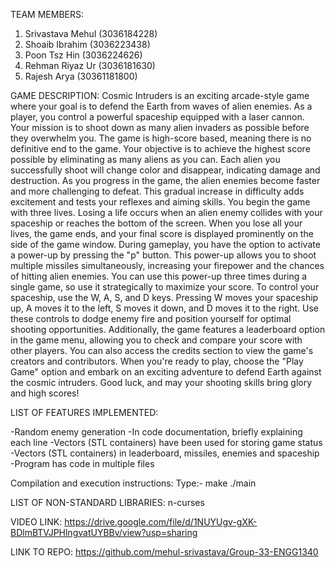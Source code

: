TEAM MEMBERS:  
1.	Srivastava Mehul (3036184228)
2.	Shoaib Ibrahim (3036223438)
3.	Poon Tsz Hin (3036224626)
4.	Rehman Riyaz Ur (3036181630)
5.	Rajesh Arya (30361181800)


GAME DESCRIPTION:
Cosmic Intruders is an exciting arcade-style game where your goal is to defend the Earth from waves of alien enemies. As a player, you control a powerful spaceship equipped with a laser cannon. Your mission is to shoot down as many alien invaders as possible before they overwhelm you.
The game is high-score based, meaning there is no definitive end to the game. Your objective is to achieve the highest score possible by eliminating as many aliens as you can. Each alien you successfully shoot will change color and disappear, indicating damage and destruction.
As you progress in the game, the alien enemies become faster and more challenging to defeat. This gradual increase in difficulty adds excitement and tests your reflexes and aiming skills.
You begin the game with three lives. Losing a life occurs when an alien enemy collides with your spaceship or reaches the bottom of the screen. When you lose all your lives, the game ends, and your final score is displayed prominently on the side of the game window.
During gameplay, you have the option to activate a power-up by pressing the "p" button. This power-up allows you to shoot multiple missiles simultaneously, increasing your firepower and the chances of hitting alien enemies. You can use this power-up three times during a single game, so use it strategically to maximize your score.
To control your spaceship, use the W, A, S, and D keys. Pressing W moves your spaceship up, A moves it to the left, S moves it down, and D moves it to the right. Use these controls to dodge enemy fire and position yourself for optimal shooting opportunities.
Additionally, the game features a leaderboard option in the game menu, allowing you to check and compare your score with other players. You can also access the credits section to view the game's creators and contributors.
When you're ready to play, choose the "Play Game" option and embark on an exciting adventure to defend Earth against the cosmic intruders. Good luck, and may your shooting skills bring glory and high scores!



LIST OF FEATURES IMPLEMENTED:

-Random enemy generation
-In code documentation, briefly explaining each line
-Vectors (STL containers) have been used for storing game status
-Vectors (STL containers) in leaderboard, missiles, enemies and spaceship
-Program has code in multiple files


Compilation and execution instructions:
Type:-
make
./main


LIST OF NON-STANDARD LIBRARIES:
n-curses

VIDEO LINK: https://drive.google.com/file/d/1NUYUgv-gXK-BDlmBTVJPHlngvatUYBBv/view?usp=sharing

LINK TO REPO: 
https://github.com/mehul-srivastava/Group-33-ENGG1340

